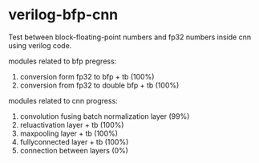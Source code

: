 # verilog-bfp-cnn

Test between block-floating-point numbers and fp32 numbers inside cnn using verilog code.

modules related to bfp pregress:
1. conversion form fp32 to bfp + tb            (100%)
2. conversion from fp32 to double bfp + tb     (100%)

modules related to cnn progress:
1. convolution fusing batch normalization layer (99%)
2. reluactivation layer + tb                   (100%)
3. maxpooling layer + tb                       (100%)
4. fullyconnected layer + tb                   (100%)
5. connection between layers                     (0%)
